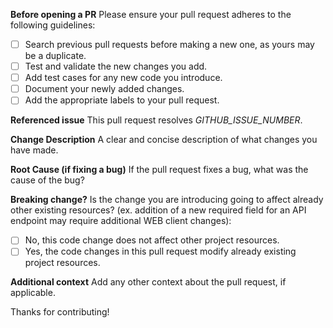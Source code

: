 **Before opening a PR**
Please ensure your pull request adheres to the following guidelines:

- [ ] Search previous pull requests before making a new one, as yours may be a duplicate.
- [ ] Test and validate the new changes you add.
- [ ] Add test cases for any new code you introduce.
- [ ] Document your newly added changes.
- [ ] Add the appropriate labels to your pull request.

**Referenced issue**
This pull request resolves *GITHUB_ISSUE_NUMBER*.

**Change Description**
A clear and concise description of what changes you have made.

**Root Cause (if fixing a bug)**
If the pull request fixes a bug, what was the cause of the bug?

**Breaking change?**
Is the change you are introducing going to affect already other existing resources? (ex. addition of a new required field for an API endpoint may require additional WEB client changes):
- [ ] No, this code change does not affect other project resources.
- [ ] Yes, the code changes in this pull request modify already existing project resources.

**Additional context**
Add any other context about the pull request, if applicable.

Thanks for contributing!
